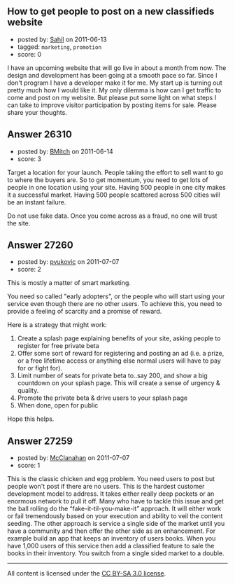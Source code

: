## How to get people to post on a new classifieds website

- posted by: [Sahil](https://stackexchange.com/users/-1/11207-sahil) on 2011-06-13
- tagged: `marketing`, `promotion`
- score: 0

I have an upcoming website that will go live in about a month from now. The design and development has been going at a smooth pace so far. Since I don't program I have a developer make it for me. My start up is turning out pretty much how I would like it. My only dilemma is how can I get traffic to come and post on my website. But please put some light on what steps I can take to improve visitor participation by posting items for sale. Please share your thoughts. 



## Answer 26310

- posted by: [BMitch](https://stackexchange.com/users/-1/11142-bmitch) on 2011-06-14
- score: 3

Target a location for your launch.  People taking the effort to sell want to go to where the buyers are.  So to get momentum, you need to get lots of people in one location using your site.  Having 500 people in one city makes it a successful market.  Having 500 people scattered across 500 cities will be an instant failure.

Do not use fake data.  Once you come across as a fraud, no one will trust the site.


## Answer 27260

- posted by: [pvukovic](https://stackexchange.com/users/-1/11662-pvukovic) on 2011-07-07
- score: 2

This is mostly a matter of smart marketing.

You need so called "early adopters", or the people who will  start using your service even though there are no other users. To achieve this, you need to provide a feeling of scarcity and a promise of reward.

Here is a strategy that might work:

 1. Create a splash page explaining benefits of your site, asking people to register for free private beta
 2. Offer some sort of reward for registering and posting an ad (i.e. a prize, or a free lifetime access or anything else normal users will have to pay for or fight for). 
 3. Limit number of seats for private beta to..say 200, and show a big countdown on your splash page. This will create a sense of urgency & quality.
 4. Promote the private beta & drive users to your splash page
 5. When done, open for public

Hope this helps.




## Answer 27259

- posted by: [McClanahan](https://stackexchange.com/users/-1/11815-mcclanahan) on 2011-07-07
- score: 1

This is the classic chicken and egg problem.  You need users to post but people won't post if there are no users.  This is the hardest customer development model to address.   It takes either really deep pockets or an enormous network to pull it off.   Many who have to tackle this issue and get the ball rolling do the “fake-it-til-you-make-it” approach.  It will either work or fail tremendously based on your execution and ability to veil the content seeding.  The other approach is service a single side of the market until you have a community and then offer the other side as an enhancement.   For example build an app that keeps an inventory of  users books.  When you have 1,000 users of this service then add a classified feature to sale the  books in their inventory.  You switch from a single sided market to a double. 



---

All content is licensed under the [CC BY-SA 3.0 license](https://creativecommons.org/licenses/by-sa/3.0/).
